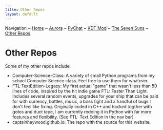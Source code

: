 ```yaml
---
title: Other Repos
layout: default
---
```

Navigation ~ [Home](https://somewhereoutinspace.github.io/) ~ [Aurora](https://somewhereoutinspace.github.io/AURORA-Clicker/) ~ [PyChat](https://somewhereoutinspace.github.io/PyChat/) ~ [KDT Mod](https://somewhereoutinspace.github.io/Kerman-Drive-Technologies/) ~ [The Seven Suns](https://somewhereoutinspace.github.io/The-Seven-Suns) ~ [Other Repos](https://somewhereoutinspace.github.io/OTHER)


# Other Repos
Some of my other repos include:
- Computer-Science-Class: A variety of small Python programs from my school Computer Science class. Feel free to use them for whatever.
- FTL-TextEdition-Legacy: My first actual "game" that wasn't less than 50 lines of code, inspired by the hit indie game FTL: Faster Than Light. Includes several random events, upgrades for your ship that can be paid for with currency, battles, music, a boss fight and a handful of bugs I don't feel like fixing. Originally coded in C++ and hacked togther with gotos and duct tape, I am currently redoing it in Python with far more features and flexibility. (See FTL: Text Edition in the nav bar)
- captainhaywood.github.io: The repo with the source for this website.
